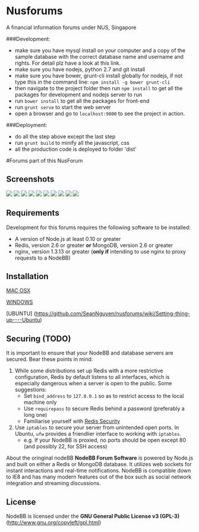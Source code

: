 # Nusforums
A financial information forums under NUS, Singapore

###Development:
- make sure you have mysql install on your computer and a copy of the sample database with the correct database name and username and rights. For detail plz have a look at this link.
- make sure you have nodejs, python 2.7 and git install
- make sure you have bower, grunt-cli install globally for nodejs, if not type this in the command line: `npm install -g bower grunt-cli`
- then navigate to the project folder then run `npm install` to get all the packages for development and nodejs server to run
- run `bower install` to get all the packages for front-end
- run `grunt serve` to start the web server 
- open a browser and go to `localhost:9000` to see the project in action.

###Deployment:
- do all the step above except the last step
- run `grunt build` to minify all the javascript, css
- all the production code is deployed to folder 'dist'

#Forums part of this NusForum

## Screenshots

[<img src="http://i.imgur.com/FLOUuIqb.png" />](http://i.imgur.com/FLOUuIq.png)&nbsp;[<img src="http://i.imgur.com/Ud1LrfIb.png" />](http://i.imgur.com/Ud1LrfI.png)&nbsp;[<img src="http://i.imgur.com/ZC8W39ab.png" />](http://i.imgur.com/ZC8W39a.png)&nbsp;[<img src="http://i.imgur.com/o90kVPib.png" />](http://i.imgur.com/o90kVPi.png)&nbsp;[<img src="http://i.imgur.com/AaRRrU2b.png" />](http://i.imgur.com/AaRRrU2.png)&nbsp;[<img src="http://i.imgur.com/LmHtPhob.png" />](http://i.imgur.com/LmHtPho.png)&nbsp;[<img src="http://i.imgur.com/paiJPJkb.jpg" />](http://i.imgur.com/paiJPJk.jpg)&nbsp;[<img src="http://i.imgur.com/ZfavPHDb.png" />](http://i.imgur.com/ZfavPHD.png)&nbsp;[<img src="http://i.imgur.com/8OLssij.png" />](http://i.imgur.com/8OLssij.png)&nbsp;[<img src="http://i.imgur.com/JKOc0LZ.png"/>](http://i.imgur.com/JKOc0LZ.png)


## Requirements

Development for this forums requires the following software to be installed:

* A version of Node.js at least 0.10 or greater
* Redis, version 2.6 or greater **or** MongoDB, version 2.6 or greater
* nginx, version 1.3.13 or greater (**only if** intending to use nginx to proxy requests to a NodeBB)

## Installation

[MAC OSX](https://github.com/SeanNguyen/nusforums/wiki/Setting-thing-up---Mac-OSX)

[WINDOWS](https://github.com/SeanNguyen/nusforums/wiki/Setting-thing-up---Windows-8)

[UBUNTU] (https://github.com/SeanNguyen/nusforums/wiki/Setting-thing-up----Ubuntu)

## Securing (TODO)

It is important to ensure that your NodeBB and database servers are secured. Bear these points in mind:

1. While some distributions set up Redis with a more restrictive configuration, Redis by default listens to all interfaces, which is especially dangerous when a server is open to the public. Some suggestions:
    * Set `bind_address` to `127.0.0.1` so as to restrict access  to the local machine only
    * Use `requirepass` to secure Redis behind a password (preferably a long one)
    * Familiarise yourself with [Redis Security](http://redis.io/topics/security)
2. Use `iptables` to secure your server from unintended open ports. In Ubuntu, `ufw` provides a friendlier interface to working with `iptables`.
    * e.g. If your NodeBB is proxied, no ports should be open except 80 (and possibly 22, for SSH access)

About the oringinal nodeBB
**NodeBB Forum Software** is powered by Node.js and built on either a Redis or MongoDB database. It utilizes web sockets for instant interactions and real-time notifications. NodeBB is compatible down to IE8 and has many modern features out of the box such as social network integration and streaming discussions.

## License

NodeBB is licensed under the **GNU General Public License v3 (GPL-3)** (http://www.gnu.org/copyleft/gpl.html)
